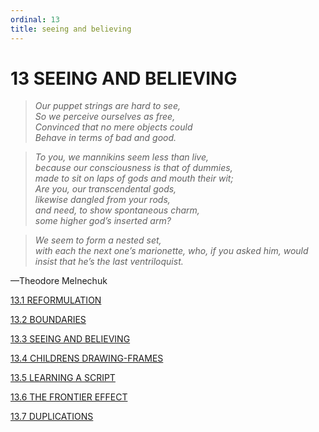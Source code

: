 ```yaml
---
ordinal: 13
title: seeing and believing
---
```


# 13 SEEING AND BELIEVING

> _Our puppet strings are hard to see,   
So we perceive ourselves as free,  
Convinced that no mere objects could  
Behave in terms of bad and good._

> _To you, we mannikins seem less than live,  
because our consciousness is that of dummies,  
made to sit on laps of gods and mouth their wit;  
Are you, our transcendental gods,  
likewise dangled from your rods,  
and need, to show spontaneous charm,  
some higher god’s inserted arm?_

> _We seem to form a nested set,  
with each the next one’s marionette,
who, if you asked him, would insist
that he’s the last ventriloquist._

&mdash;Theodore Melnechuk

[13.1 REFORMULATION](/text/13_1_reformulation)

[13.2 BOUNDARIES](/text/13_2_boundaries)

[13.3 SEEING AND BELIEVING](/text/13_3_seeing_and_believing)

[13.4 CHILDRENS DRAWING-FRAMES](/text/13_4_childrens_drawing-frames)

[13.5 LEARNING A SCRIPT](/text/13_5_learning_a_script)

[13.6 THE FRONTIER EFFECT](/text/13_6_the_frontier_effect)

[13.7 DUPLICATIONS](/text/13_7_duplications)

